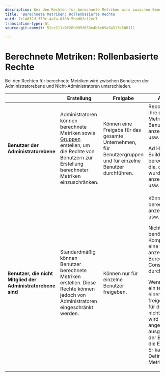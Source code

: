 ```yaml
---
description: Bei den Rechten für berechnete Metriken wird zwischen Benutzern der Administratorebene und Nicht-Administratoren unterschieden.
title: 'Berechnete Metriken: Rollenbasierte Rechte'
uuid: 7c14d32d-370c-4afa-8f80-5bbd8fc12ec7
translation-type: ht
source-git-commit: 52cc111c0f28b099f038e4b6c69a9431fe506111

---
```



# Berechnete Metriken: Rollenbasierte Rechte

Bei den Rechten für berechnete Metriken wird zwischen Benutzern der Administratorebene und Nicht-Administratoren unterschieden.

<table id="table_13F72FD90C964B86BD4B51E6F51ED292"> 
 <thead> 
  <tr> 
   <th colname="col1" class="entry"> </th> 
   <th colname="col02" class="entry"> Erstellung </th> 
   <th colname="col2" class="entry"> Freigabe </th> 
   <th colname="col3" class="entry"> Anzeigen/Verwalten </th> 
   <th colname="col4" class="entry"> Genehmigen </th> 
   <th colname="col5" class="entry"> Übernehmen </th> 
  </tr> 
 </thead>
 <tbody> 
  <tr> 
   <td colname="col1"> <b>Benutzer der Administratorebene</b> </td> 
   <td colname="col02"> Administratoren können berechnete Metriken sowie <a href="https://marketing.adobe.com/resources/help/de_DE/reference/groups.html"  >Gruppen</a> erstellen, um die Rechte von Benutzern zur Erstellung berechneter Metriken einzuschränken. </td> 
   <td colname="col2"> Können eine Freigabe für das gesamte Unternehmen, für Benutzergruppen und für einzelne Benutzer durchführen. </td> 
   <td colname="col3"> <span class="keyword">Reports &amp; Analytics</span>: Können ihre eigenen berechneten Metriken und die anderer Benutzer anzeigen/bearbeiten/löschen usw. <p> <span class="keyword">Ad Hoc Analysis</span> und <span class="keyword">Report Builder</span>: Können ihre eigenen berechneten Metriken und die, die für sie freigegeben wurden, anzeigen/bearbeiten/löschen usw. </p> </td> 
   <td colname="col4"> Können berechnete Metriken als autorisiert genehmigen. </td> 
   <td colname="col5"> Können beliebige berechnete Metriken innerhalb der gesamten Organisation anwenden. </td> 
  </tr> 
  <tr> 
   <td colname="col1"> <b>Benutzer, die nicht Mitglied der Administratorebene sind</b> </td> 
   <td colname="col02"> Standardmäßig können Benutzer berechnete Metriken erstellen. Diese Rechte können jedoch von Administratoren eingeschränkt werden. </td> 
   <td colname="col2"> Können nur für einzelne Benutzer freigeben. </td> 
   <td colname="col3"> Können nur nur ihre eigenen berechneten Metriken anzeigen/bearbeiten/löschen usw. <p>Nicht-Administratoren benötigen Zugriff auf alle Komponentenereignisse, um eine freigegebene Metrik anzeigen zu können (die Berechtigungen der Admin Console werden weiterhin durchgesetzt). </p> <p>Wenn ein Dashboard oder ein terminierter Bericht für einen Nicht-Administrator freigegeben wird, die Metrik für diesen Benutzer aber nicht freigegeben wurde, wird der Bericht mit angewendeter Metrik ausgeführt (vorausgesetzt, der Benutzer ist berechtigt, die Ereignisse anzuzeigen). Er kann allerdings nicht die Definition anzeigen oder die Metrik bearbeiten. </p> </td> 
   <td colname="col4"> Können ausschließlich genehmigte berechnete Metriken nutzen. Können keine Metriken als genehmigt markieren. </td> 
   <td colname="col5"> Können ihre eigenen berechneten Metriken und Segmente, die für sie freigegeben wurden, anwenden. </td> 
  </tr> 
 </tbody> 
</table>

